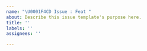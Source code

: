 ```yaml
---
name: "\U0001F4CD Issue : Feat "
about: Describe this issue template's purpose here.
title: ''
labels: ''
assignees: ''

---
```



